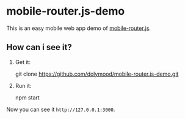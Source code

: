 # mobile-router.js-demo

This is an easy mobile web app demo of [mobile-router.js](https://github.com/dolymood/mobile-router.js).

## How can i see it?

1) Get it:

	git clone https://github.com/dolymood/mobile-router.js-demo.git

2) Run it:
	
	npm start

Now you can see it `http://127.0.0.1:3000`.